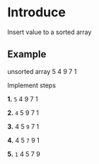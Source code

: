 # Introduce
Insert value to a sorted array

## Example

unsorted array  5 4 9 7 1

Implement steps

**1.**  `5` 4 9 7 1

**2.**  `4` 5 9 7 1

**3.**  4 5 `9` 7 1

**4.**  4 5 `7` 9 1

**5.**  `1` 4 5 7 9
